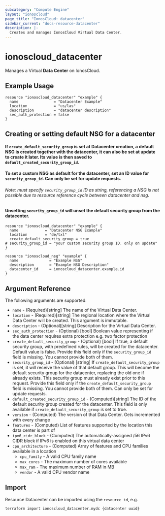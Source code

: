 ```yaml
---
subcategory: "Compute Engine"
layout: "ionoscloud"
page_title: "IonosCloud: datacenter"
sidebar_current: "docs-resource-datacenter"
description: |-
  Creates and manages IonosCloud Virtual Data Center.
---
```


# ionoscloud\_datacenter

Manages a Virtual **Data Center** on IonosCloud.

## Example Usage

```hcl
resource "ionoscloud_datacenter" "example" {
  name                = "Datacenter Example"
  location            = "us/las"
  description         = "datacenter description"
  sec_auth_protection = false
}
```

## Creating or setting default NSG for a datacenter
#### If `create_default_security_group` is set at Datacenter creation, a default NSG is created together with the datacenter, it can also be set at update to create it later. Its value is then saved to `default_created_security_group_id`.
#### To set a custom NSG as default for the datacenter, set an ID value for `security_group_id`. Can only be set for update requests.
###### Note: must specify `security_group_id` ID as string, referencing a NSG is not possible due to resource reference cycle between datacenter and nsg.
#### Unsetting `security_group_id` will unset the default security group from the datacenter.
```hcl
resource "ionoscloud_datacenter" "example" {
  name            = "Datacenter NSG Example"
  location        = "de/txl"
  create_default_security_group = true
# security_group_id = "your custom security group ID. only on update"
}

resource "ionoscloud_nsg" "example" {
  name              = "Example NSG"
  description       = "Example NSG Description"
  datacenter_id     = ionoscloud_datacenter.example.id
}
```

## Argument Reference

The following arguments are supported:

* `name` - (Required)[string] The name of the Virtual Data Center.
* `location` - (Required)[string] The regional location where the Virtual Data Center will be created. This argument is immutable.
* `description` - (Optional)[string] Description for the Virtual Data Center.
* `sec_auth_protection` - (Optional) [bool] Boolean value representing if the data center requires extra protection e.g. two factor protection
* `create_default_security_group` - (Optional) [bool] If true, a default security group, with predefined rules, will be created for the datacenter. Default value is false. Provide this field only if the `security_group_id` field is missing. You cannot provide both of them.
* `security_group_id` - (Optional) [string] If `create_default_security_group` is set, it will receive the value of that default group. This will become the default security group for the datacenter, replacing the old one if already exists. This security group must already exist prior to this request. Provide this field only if the `create_default_security_group` field is missing. You cannot provide both of them. Can only be set for update requests.
* `default_created_security_group_id` - (Computed)[string] The ID of the default security group created for the datacenter. This field is only available if `create_default_security_group` is set to true.
* `version` - (Computed) The version of that Data Center. Gets incremented with every change
* `features` - (Computed) List of features supported by the location this data center is part of
* `ipv6_cidr_block` - (Computed) The automatically-assigned /56 IPv6 CIDR block if IPv6 is enabled on this virtual data center
* `cpu_architecture` - (Computed) Array of features and CPU families available in a location
  * `cpu_family` - A valid CPU family name
  * `max_cores` - The maximum number of cores available
  * `max_ram` - The maximum number of RAM in MB
  * `vendor` - A valid CPU vendor name

## Import

Resource Datacenter can be imported using the `resource id`, e.g.

```shell
terraform import ionoscloud_datacenter.mydc {datacenter uuid}
```
